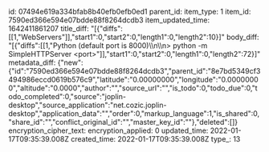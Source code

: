 id: 07494e619a334bfab8b40efb0efb0ed1
parent_id: 
item_type: 1
item_id: 7590ed366e594e07bdde88f8264dcdb3
item_updated_time: 1642411861207
title_diff: "[{\"diffs\":[[1,\"WebServers\"]],\"start1\":0,\"start2\":0,\"length1\":0,\"length2\":10}]"
body_diff: "[{\"diffs\":[[1,\"Python (default port is 8000)\\\n\\\n> python -m SimpleHTTPServer &lt;port&gt;\"]],\"start1\":0,\"start2\":0,\"length1\":0,\"length2\":72}]"
metadata_diff: {"new":{"id":"7590ed366e594e07bdde88f8264dcdb3","parent_id":"8e7bd5349cf3494986eccd0619b576c9","latitude":"0.00000000","longitude":"0.00000000","altitude":"0.0000","author":"","source_url":"","is_todo":0,"todo_due":0,"todo_completed":0,"source":"joplin-desktop","source_application":"net.cozic.joplin-desktop","application_data":"","order":0,"markup_language":1,"is_shared":0,"share_id":"","conflict_original_id":"","master_key_id":""},"deleted":[]}
encryption_cipher_text: 
encryption_applied: 0
updated_time: 2022-01-17T09:35:39.008Z
created_time: 2022-01-17T09:35:39.008Z
type_: 13
